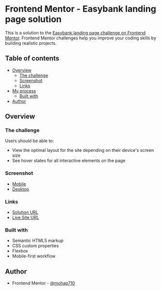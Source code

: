 # Frontend Mentor - Easybank landing page solution

This is a solution to the [Easybank landing page challenge on Frontend Mentor](https://www.frontendmentor.io/challenges/easybank-landing-page-WaUhkoDN). Frontend Mentor challenges help you improve your coding skills by building realistic projects.

## Table of contents

- [Overview](#overview)
  - [The challenge](#the-challenge)
  - [Screenshot](#screenshot)
  - [Links](#links)
- [My process](#my-process)
  - [Built with](#built-with)
- [Author](#author)

## Overview

### The challenge

Users should be able to:

- View the optimal layout for the site depending on their device's screen size
- See hover states for all interactive elements on the page

### Screenshot

- [Mobile](./screenshots/mobile.png)
- [Desktop](./screenshots/desktop.png)

### Links

- [Solution URL](https://github.com/mohap710/easybank-landing-page)
- [Live Site URL](https://mohap710.github.io/easybank-landing-page)

### Built with

- Semantic HTML5 markup
- CSS custom properties
- Flexbox
- Mobile-first workflow

## Author

- Frontend Mentor - [@mohap710](https://www.frontendmentor.io/profile/mohap710)
